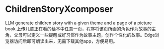 # ChildrenStoryXcomposer
LLM generate children story with a given theme and a page of a picture book.上传儿童正在看的绘本中任意一页，程序将该页所画的角色作为故事的主角，父母可以定义一些提醒或好习惯作为故事主题，创作个性化的故事。Edge浏览器访问后即可朗读出来，无需下载其他app，方便易用。
